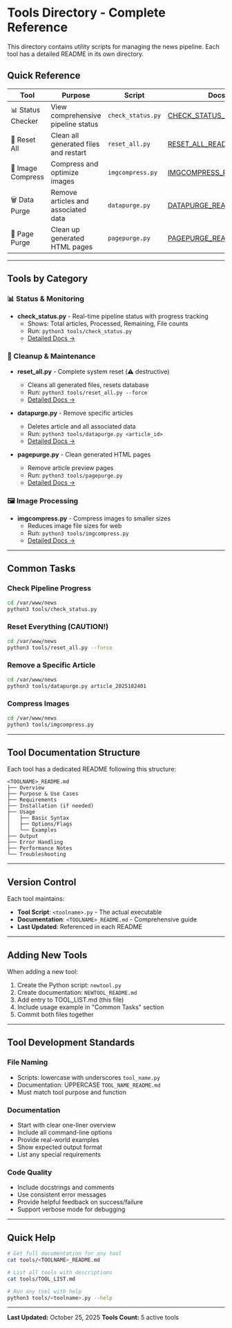# Tools Directory - Complete Reference

This directory contains utility scripts for managing the news pipeline. Each tool has a detailed README in its own directory.

## Quick Reference

| Tool | Purpose | Script | Docs |
|------|---------|--------|------|
| 📊 Status Checker | View comprehensive pipeline status | `check_status.py` | [CHECK_STATUS_README.md](./CHECK_STATUS_README.md) |
| 🔧 Reset All | Clean all generated files and restart | `reset_all.py` | [RESET_ALL_README.md](./RESET_ALL_README.md) |
| 🎨 Image Compress | Compress and optimize images | `imgcompress.py` | [IMGCOMPRESS_README.md](./IMGCOMPRESS_README.md) |
| 🗑️ Data Purge | Remove articles and associated data | `datapurge.py` | [DATAPURGE_README.md](./DATAPURGE_README.md) |
| 📄 Page Purge | Clean up generated HTML pages | `pagepurge.py` | [PAGEPURGE_README.md](./PAGEPURGE_README.md) |

---

## Tools by Category

### 📊 Status & Monitoring
- **check_status.py** - Real-time pipeline status with progress tracking
  - Shows: Total articles, Processed, Remaining, File counts
  - Run: `python3 tools/check_status.py`
  - [Detailed Docs →](./CHECK_STATUS_README.md)

### 🧹 Cleanup & Maintenance
- **reset_all.py** - Complete system reset (⚠️ destructive)
  - Cleans all generated files, resets database
  - Run: `python3 tools/reset_all.py --force`
  - [Detailed Docs →](./RESET_ALL_README.md)

- **datapurge.py** - Remove specific articles
  - Deletes article and all associated data
  - Run: `python3 tools/datapurge.py <article_id>`
  - [Detailed Docs →](./DATAPURGE_README.md)

- **pagepurge.py** - Clean generated HTML pages
  - Remove article preview pages
  - Run: `python3 tools/pagepurge.py`
  - [Detailed Docs →](./PAGEPURGE_README.md)

### 🖼️ Image Processing
- **imgcompress.py** - Compress images to smaller sizes
  - Reduces image file sizes for web
  - Run: `python3 tools/imgcompress.py`
  - [Detailed Docs →](./IMGCOMPRESS_README.md)

---

## Common Tasks

### Check Pipeline Progress
```bash
cd /var/www/news
python3 tools/check_status.py
```

### Reset Everything (CAUTION!)
```bash
cd /var/www/news
python3 tools/reset_all.py --force
```

### Remove a Specific Article
```bash
cd /var/www/news
python3 tools/datapurge.py article_2025102401
```

### Compress Images
```bash
cd /var/www/news
python3 tools/imgcompress.py
```

---

## Tool Documentation Structure

Each tool has a dedicated README following this structure:

```
<TOOLNAME>_README.md
├── Overview
├── Purpose & Use Cases
├── Requirements
├── Installation (if needed)
├── Usage
│   ├── Basic Syntax
│   ├── Options/Flags
│   └── Examples
├── Output
├── Error Handling
├── Performance Notes
└── Troubleshooting
```

---

## Version Control

Each tool maintains:
- **Tool Script**: `<toolname>.py` - The actual executable
- **Documentation**: `<TOOLNAME>_README.md` - Comprehensive guide
- **Last Updated**: Referenced in each README

---

## Adding New Tools

When adding a new tool:

1. Create the Python script: `newtool.py`
2. Create documentation: `NEWTOOL_README.md`
3. Add entry to TOOL_LIST.md (this file)
4. Include usage example in "Common Tasks" section
5. Commit both files together

---

## Tool Development Standards

### File Naming
- Scripts: lowercase with underscores `tool_name.py`
- Documentation: UPPERCASE `TOOL_NAME_README.md`
- Must match tool purpose and function

### Documentation
- Start with clear one-liner overview
- Include all command-line options
- Provide real-world examples
- Show expected output format
- List any special requirements

### Code Quality
- Include docstrings and comments
- Use consistent error messages
- Provide helpful feedback on success/failure
- Support verbose mode for debugging

---

## Quick Help

```bash
# Get full documentation for any tool
cat tools/<TOOLNAME>_README.md

# List all tools with descriptions
cat tools/TOOL_LIST.md

# Run any tool with help
python3 tools/<toolname>.py --help
```

---

**Last Updated:** October 25, 2025
**Tools Count:** 5 active tools
